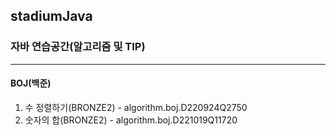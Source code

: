 ## stadiumJava
### 자바 연습공간(알고리즘 및 TIP)
***
#### BOJ(백준)
1. 수 정렬하기(BRONZE2) - algorithm.boj.D220924Q2750
2. 숫자의 합(BRONZE2) - algorithm.boj.D221019Q11720